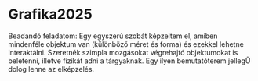# Grafika2025
Beadandó feladatom:
Egy egyszerú szobát képzeltem el, amiben mindenféle objektum van (különböző méret és forma) és ezekkel lehetne interaktálni. Szeretnék szimpla mozgásokat végrehajtó objektumokat is beletenni, illetve fizikát adni a tárgyaknak. Egy ilyen bemutatóterem jellegŰ dolog lenne az elképzelés.
